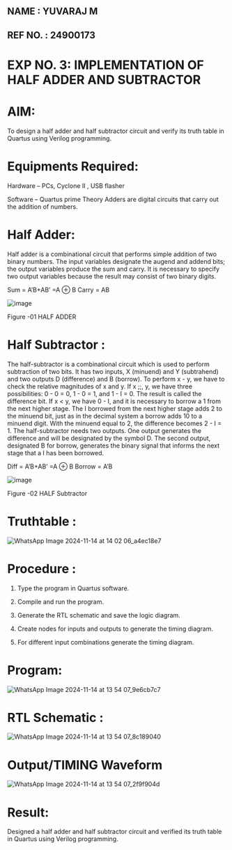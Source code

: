 
## NAME : YUVARAJ M
## REF NO. : 24900173
# EXP NO. 3: IMPLEMENTATION OF HALF ADDER AND SUBTRACTOR



# AIM:

To design a half adder and half subtractor circuit and verify its truth table in Quartus using Verilog programming.

# Equipments Required:

Hardware – PCs, Cyclone II , USB flasher 

Software – Quartus prime Theory Adders are digital circuits that carry out the addition of numbers.

# Half Adder:

Half adder is a combinational circuit that performs simple addition of two binary numbers. The input variables designate the augend and addend bits; the output variables produce the sum and carry. It is necessary to specify two output variables because the result may consist of two binary digits.

Sum = A’B+AB’ =A ⊕ B Carry = AB

![image](https://github.com/naavaneetha/HALF_ADDER_SUBTRACTOR/assets/154305477/bd4a0b2c-cdbc-4184-ab08-81578f121e1f)

Figure -01 HALF ADDER

# Half Subtractor :

The half-subtractor is a combinational circuit which is used to perform subtraction of two bits. It has two inputs, X (minuend) and Y (subtrahend) and two outputs D (difference) and B (borrow). To perform x - y, we have to check the relative magnitudes of x and y. If x ;;, y, we have three possibilities: 0 - 0 = 0, 1 - 0 = 1, and 1 - I = 0. The result is called the difference bit. If x < y, we have 0 - I, and it is necessary to borrow a 1 from the next higher stage. The I borrowed from the next higher stage adds 2 to the minuend bit, just as in the decimal system a borrow adds 10 to a minuend digit. With the minuend equal to 2, the difference becomes 2 - I = 1. The half-subtractor needs two outputs. One output generates the difference and will be designated by the symbol D. The second output, designated B for borrow, generates the binary signal that informs the next stage that a I has been borrowed. 

Diff = A’B+AB’ =A ⊕ B
Borrow = A’B

 ![image](https://github.com/naavaneetha/HALF_ADDER_SUBTRACTOR/assets/154305477/d76b099c-513f-4e7c-843a-e2fd028a531a)

Figure -02 HALF Subtractor

# Truthtable :

![WhatsApp Image 2024-11-14 at 14 02 06_a4ec18e7](https://github.com/user-attachments/assets/e47b4e4f-1312-4da2-909c-ba864ffb6389)

# Procedure :

1.	Type the program in Quartus software.

2.	Compile and run the program.

3.	Generate the RTL schematic and save the logic diagram.

4.	Create nodes for inputs and outputs to generate the timing diagram.

5.	For different input combinations generate the timing diagram.


# Program:

![WhatsApp Image 2024-11-14 at 13 54 07_9e6cb7c7](https://github.com/user-attachments/assets/d2459bb1-cb99-48d7-be81-b4c108ee45d9)


# RTL Schematic :

![WhatsApp Image 2024-11-14 at 13 54 07_8c189040](https://github.com/user-attachments/assets/14dbe29d-bce9-4248-8576-b3a79d3186f2)

# Output/TIMING Waveform

![WhatsApp Image 2024-11-14 at 13 54 07_2f9f904d](https://github.com/user-attachments/assets/a7acaed1-a8e2-4370-8a7d-e4e392250944)


# Result:

Designed a half adder and half subtractor circuit and verified its truth table in Quartus using Verilog programming.
